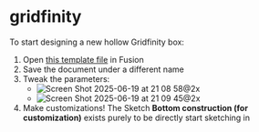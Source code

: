 # gridfinity

To start designing a new hollow Gridfinity box:

1. Open [this template file](https://github.com/nvie/gridfinity/raw/refs/heads/main/Parametric%20Hollow%20Gridfinity%20Box.f3d) in Fusion
2. Save the document under a different name
3. Tweak the parameters:
   - ![Screen Shot 2025-06-19 at 21 08 58@2x](https://github.com/user-attachments/assets/ec61beff-7f32-4fa1-8fdc-23c29a3220ed)
   - ![Screen Shot 2025-06-19 at 21 09 45@2x](https://github.com/user-attachments/assets/fb5fa460-5dba-4f97-bc1f-4252df5eac95)
4. Make customizations! The Sketch **Bottom construction (for customization)** exists purely to be directly start sketching in
